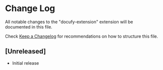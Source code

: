 # Change Log

All notable changes to the "docufy-extension" extension will be documented in this file.

Check [Keep a Changelog](http://keepachangelog.com/) for recommendations on how to structure this file.

## [Unreleased]

- Initial release